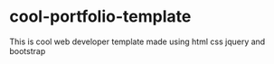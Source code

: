 # cool-portfolio-template
This is cool web developer template made using html css jquery and bootstrap
